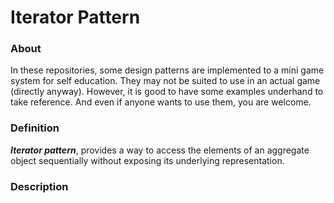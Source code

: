 # Iterator Pattern

### About
In these repositories, some design patterns are implemented to a mini game system for self education. They may not be suited to use in an actual game (directly anyway). However, it is good to have some examples underhand to take reference. And even if anyone wants to use them, you are welcome.

### Definition
**_Iterator pattern_**, provides a way to access the elements of an aggregate object sequentially without exposing its underlying representation.

### Description
